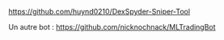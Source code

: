 https://github.com/huynd0210/DexSpyder-Sniper-Tool



Un autre bot :
https://github.com/nicknochnack/MLTradingBot
